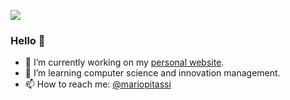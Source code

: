 ![](https://github.com/pitassimario/pitassimario/blob/master/couverture.png)

### Hello 👋

- 🔭 I’m currently working on my [personal website](https://pitassi.fr).
- 🌱 I’m learning computer science and innovation management.
- 📫 How to reach me: [@mariopitassi](https://telegram.me/mariopitassi)

<!--
**pitassimario/pitassimario** is a ✨ _special_ ✨ repository because its `README.md` (this file) appears on your GitHub profile.

Here are some ideas to get you started:

- 🔭 I’m currently working on ...
- 🌱 I’m currently learning ...
- 👯 I’m looking to collaborate on ...
- 🤔 I’m looking for help with ...
- 💬 Ask me about ...
- 📫 How to reach me: ...
- 😄 Pronouns: ...
- ⚡ Fun fact: ...
-->
